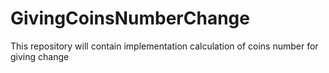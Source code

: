 # GivingCoinsNumberChange
This repository will contain implementation calculation of coins number for giving change
